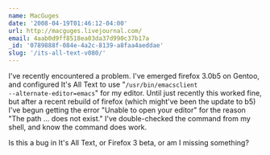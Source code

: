```yaml
---
name: MacGuges
date: '2008-04-19T01:46:12-04:00'
url: http://macguges.livejournal.com/
email: 4aab0d9ff8518ea03da37d990c37b17a
_id: '0789888f-084e-4a2c-8139-a8faa4aeddae'
slug: '/its-all-text-v080/'
---
```


I've recently encountered a problem. I've emerged firefox 3.0b5 on Gentoo, and
configured It's All Text to use "<code>/usr/bin/emacsclient
--alternate-editor=emacs</code>" for my editor. Until just recently this
worked fine, but after a recent rebuild of firefox (which might've been the
update to b5) I've begun getting the error "Unable to open your editor" for
the reason "The path ... does not exist." I've double-checked the command from
my shell, and know the command does work.

Is this a bug in It's All Text, or Firefox 3 beta, or am I missing something?
